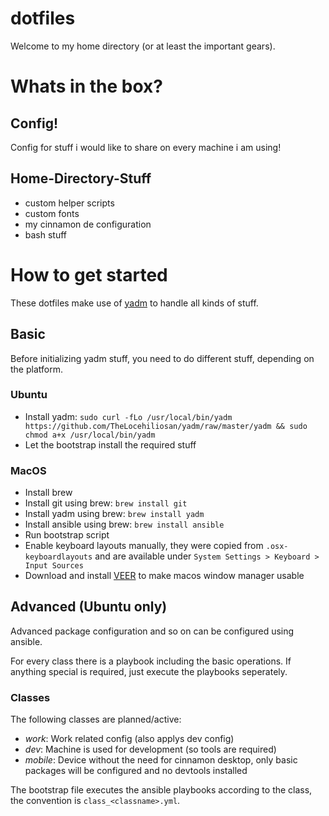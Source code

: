 dotfiles
===

Welcome to my home directory (or at least the important gears).

# Whats in the box?

## Config!
Config for stuff i would like to share on every machine i am using!

## Home-Directory-Stuff
- custom helper scripts
- custom fonts
- my cinnamon de configuration
- bash stuff

# How to get started
These dotfiles make use of [yadm](https://yadm.io/) to handle all kinds
of stuff.

## Basic
Before initializing yadm stuff, you need to do different stuff,
depending on the platform.

### Ubuntu
- Install yadm: ``sudo curl -fLo /usr/local/bin/yadm https://github.com/TheLocehiliosan/yadm/raw/master/yadm && sudo chmod a+x /usr/local/bin/yadm``
- Let the bootstrap install the required stuff

### MacOS
- Install brew
- Install git using brew: `brew install git`
- Install yadm using brew: `brew install yadm`
- Install ansible using brew: `brew install ansible`
- Run bootstrap script
- Enable keyboard layouts manually, they were copied from
  `.osx-keyboardlayouts` and are available under `System Settings >
Keyboard > Input Sources`
- Download and install [VEER](http://veeer.io) to make macos window manager usable

## Advanced (Ubuntu only)
Advanced package configuration and so on can be configured using ansible.

For every class there is a playbook including the basic operations. If
anything special is required, just execute the playbooks seperately.

### Classes
The following classes are planned/active:

- *work*: Work related config (also applys dev config)
- *dev*: Machine is used for development (so tools are required)
- *mobile*: Device without the need for cinnamon desktop, only basic
  packages will be configured and no devtools installed

The bootstrap file executes the ansible playbooks according to the
class, the convention is `class_<classname>.yml`.

